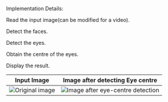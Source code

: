 Implementation Details:

Read the input image(can be modified for a video).

Detect the faces. 

Detect the eyes.

Obtain the centre of the eyes.

Display the result.

| Input Image | Image after detecting Eye centre |
|------------|-------------|
| ![Original image](https://user-images.githubusercontent.com/59498809/149624741-8e5b506a-eac2-4d58-8dd2-a84df2467503.png) | ![Image after eye-centre detection](https://user-images.githubusercontent.com/59498809/149624749-88e354ed-7e0e-4716-9780-48c132f206e4.png) |


